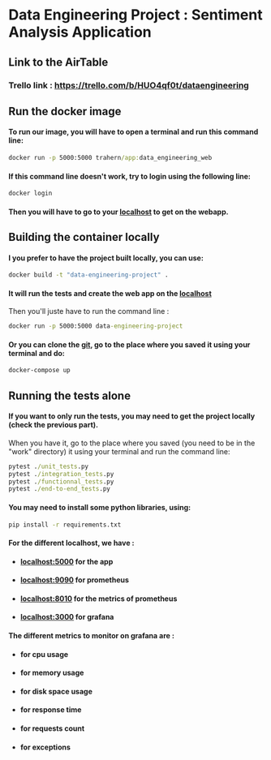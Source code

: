# Data Engineering Project : Sentiment Analysis Application

## Link to the AirTable
### Trello link : https://trello.com/b/HUO4qf0t/dataengineering

## Run the docker image

#### To run our image, you will have to open a terminal and run this command line:
```cmd
docker run -p 5000:5000 trahern/app:data_engineering_web
```

#### If this command line doesn't work, try to login using the following line:
```cmd
docker login
```

#### Then you will have to go to your [localhost](http://localhost:5000) to get on the webapp.

## Building the container locally
#### I you prefer to have the project built locally, you can use:
```cmd
docker build -t "data-engineering-project" .
```

#### It will run the tests and create the web app on the [localhost](http://localhost:5000)
Then you'll juste have to run the command line :
```cmd
docker run -p 5000:5000 data-engineering-project
```

#### Or you can clone the [git](https://github.com/Tr4hern/Data_Engineering), go to the place where you saved it using your terminal and do:
```cmd
docker-compose up
```

## Running the tests alone

#### If you want to only run the tests, you may need to get the project locally (check the previous part).
When you have it, go to the place where you saved (you need to be in the "work" directory) it using your terminal and run the command line:
```cmd
pytest ./unit_tests.py
pytest ./integration_tests.py
pytest ./functionnal_tests.py
pytest ./end-to-end_tests.py
```
#### You may need to install some python libraries, using:
```cmd
pip install -r requirements.txt
```
#### For the different localhost, we have :
- #### [localhost:5000](http://localhost:5000) for the app
- #### [localhost:9090](http://localhost:9090) for prometheus
- #### [localhost:8010](http://localhost:8010) for the metrics of prometheus
- #### [localhost:3000](http://localhost:3000) for grafana

#### The different metrics to monitor on grafana are :
- ####  for cpu usage
- ####  for memory usage
- ####  for disk space usage
- ####  for response time
- ####  for requests count
- ####  for exceptions
